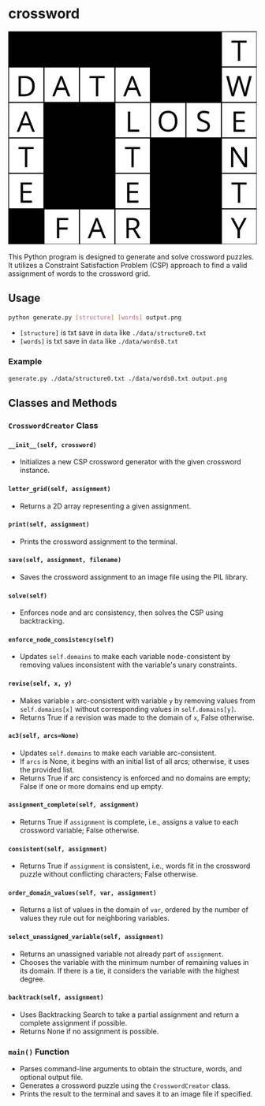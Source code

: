 # crossword

![output](output.png)

This Python program is designed to generate and solve crossword puzzles. It utilizes a Constraint Satisfaction Problem (CSP) approach to find a valid assignment of words to the crossword grid.

## Usage

```bash
python generate.py [structure] [words] output.png
```
- `[structure]` is txt save in `data` like `./data/structure0.txt`
- `[words]` is txt save in `data` like `./data/words0.txt`

### Example
```bash
generate.py ./data/structure0.txt ./data/words0.txt output.png
```

## Classes and Methods

### `CrosswordCreator` Class

#### `__init__(self, crossword)`
- Initializes a new CSP crossword generator with the given crossword instance.

#### `letter_grid(self, assignment)`
- Returns a 2D array representing a given assignment.

#### `print(self, assignment)`
- Prints the crossword assignment to the terminal.

#### `save(self, assignment, filename)`
- Saves the crossword assignment to an image file using the PIL library.

#### `solve(self)`
- Enforces node and arc consistency, then solves the CSP using backtracking.

#### `enforce_node_consistency(self)`
- Updates `self.domains` to make each variable node-consistent by removing values inconsistent with the variable's unary constraints.

#### `revise(self, x, y)`
- Makes variable `x` arc-consistent with variable `y` by removing values from `self.domains[x]` without corresponding values in `self.domains[y]`.
- Returns True if a revision was made to the domain of `x`, False otherwise.

#### `ac3(self, arcs=None)`
- Updates `self.domains` to make each variable arc-consistent.
- If `arcs` is None, it begins with an initial list of all arcs; otherwise, it uses the provided list.
- Returns True if arc consistency is enforced and no domains are empty; False if one or more domains end up empty.

#### `assignment_complete(self, assignment)`
- Returns True if `assignment` is complete, i.e., assigns a value to each crossword variable; False otherwise.

#### `consistent(self, assignment)`
- Returns True if `assignment` is consistent, i.e., words fit in the crossword puzzle without conflicting characters; False otherwise.

#### `order_domain_values(self, var, assignment)`
- Returns a list of values in the domain of `var`, ordered by the number of values they rule out for neighboring variables.

#### `select_unassigned_variable(self, assignment)`
- Returns an unassigned variable not already part of `assignment`.
- Chooses the variable with the minimum number of remaining values in its domain. If there is a tie, it considers the variable with the highest degree.

#### `backtrack(self, assignment)`
- Uses Backtracking Search to take a partial assignment and return a complete assignment if possible.
- Returns None if no assignment is possible.

### `main()` Function

- Parses command-line arguments to obtain the structure, words, and optional output file.
- Generates a crossword puzzle using the `CrosswordCreator` class.
- Prints the result to the terminal and saves it to an image file if specified.